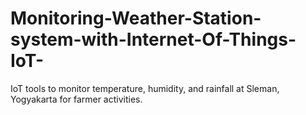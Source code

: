 # Monitoring-Weather-Station-system-with-Internet-Of-Things-IoT-
IoT tools to monitor temperature, humidity, and rainfall at Sleman, Yogyakarta for farmer activities.
